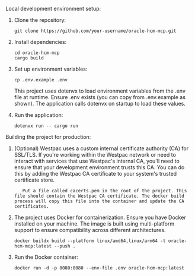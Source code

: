 Local development environment setup:

1. Clone the repository:

   ```
   git clone https://github.com/your-username/oracle-hcm-mcp.git
   ```

2. Install dependencies:

   ```
   cd oracle-hcm-mcp
   cargo build
   ```

3. Set up environment variables:

   ```
   cp .env.example .env
   ```

   This project uses dotenvx to load environment variables from the .env file at runtime. Ensure .env exists (you can copy from .env.example as shown). The application calls dotenvx on startup to load these values.

4. Run the application:
   ```
   dotenvx run -- cargo run
   ```

Building the project for production:

1. (Optional) Westpac uses a custom internal certificate authority (CA) for SSL/TLS. If you're working within the Westpac network or need to interact with services that use Westpac's internal CA, you'll need to ensure that your development environment trusts this CA. You can do this by adding the Westpac CA certificate to your system's trusted certificate store.
   ```
      Put a file called cacerts.pem in the root of the project. This file should contain the Westpac CA certificate. The docker build process will copy this file into the container and update the CA certificates.
   ```
2. The project uses Docker for containerization. Ensure you have Docker installed on your machine. The image is built using multi-platform support to ensure compatibility across different architectures.
   ```
   docker buildx build --platform linux/amd64,linux/arm64 -t oracle-hcm-mcp:latest --push .
   ```
3. Run the Docker container:
   ```
   docker run -d -p 8080:8080 --env-file .env oracle-hcm-mcp:latest
   ```